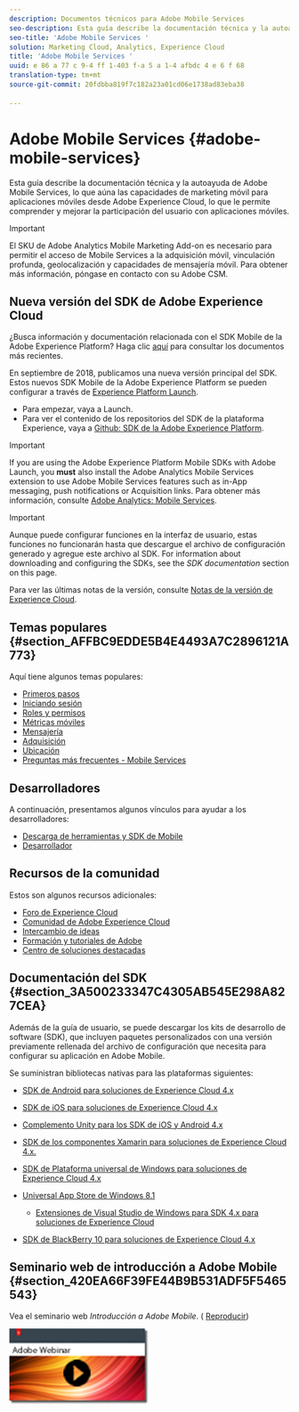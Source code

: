 ```yaml
---
description: Documentos técnicos para Adobe Mobile Services
seo-description: Esta guía describe la documentación técnica y la autoayuda de Adobe Mobile Services, lo que aúna las capacidades de marketing móvil para aplicaciones móviles desde Adobe Experience Cloud, lo que le permite comprender y mejorar la participación del usuario con aplicaciones móviles.
seo-title: 'Adobe Mobile Services '
solution: Marketing Cloud, Analytics, Experience Cloud
title: 'Adobe Mobile Services '
uuid: e 86 a 77 c 9-4 ff 1-403 f-a 5 a 1-4 afbdc 4 e 6 f 68
translation-type: tm+mt
source-git-commit: 20fdbba819f7c182a23a01cd06e1738ad83eba38

---
```



# Adobe Mobile Services {#adobe-mobile-services}

Esta guía describe la documentación técnica y la autoayuda de Adobe Mobile Services, lo que aúna las capacidades de marketing móvil para aplicaciones móviles desde Adobe Experience Cloud, lo que le permite comprender y mejorar la participación del usuario con aplicaciones móviles.

>[!IMPORTANT]
>
>El SKU de Adobe Analytics Mobile Marketing Add-on es necesario para permitir el acceso de Mobile Services a la adquisición móvil, vinculación profunda, geolocalización y capacidades de mensajería móvil. Para obtener más información, póngase en contacto con su Adobe CSM.

## Nueva versión del SDK de Adobe Experience Cloud

¿Busca información y documentación relacionada con el SDK Mobile de la Adobe Experience Platform? Haga clic [aquí](https://aep-sdks.gitbook.io/docs/) para consultar los documentos más recientes.

En septiembre de 2018, publicamos una nueva versión principal del SDK. Estos nuevos SDK Mobile de la Adobe Experience Platform se pueden configurar a través de [Experience Platform Launch](https://www.adobe.com/experience-platform/launch.html).

* Para empezar, vaya a Launch.
* Para ver el contenido de los repositorios del SDK de la plataforma Experience, vaya a [Github: SDK de la Adobe Experience Platform](https://github.com/Adobe-Marketing-Cloud/acp-sdks).

>[!IMPORTANT]
>
> If you are using the Adobe Experience Platform Mobile SDKs with Adobe Launch, you **must** also install the Adobe Analytics Mobile Services extension to use Adobe Mobile Services features such as in-App messaging, push notifications or Acquisition links. Para obtener más información, consulte [Adobe Analytics: Mobile Services](https://aep-sdks.gitbook.io/docs/using-mobile-extensions/adobe-analytics-mobile-services).

>[!IMPORTANT]
>
>Aunque puede configurar funciones en la interfaz de usuario, estas funciones no funcionarán hasta que descargue el archivo de configuración generado y agregue este archivo al SDK. For information about downloading and configuring the SDKs, see the *SDK documentation* section on this page.

Para ver las últimas notas de la versión, consulte [Notas de la versión de Experience Cloud](https://docs.adobe.com/content/help/en/release-notes/experience-cloud/current.html).

## Temas populares {#section_AFFBC9EDDE5B4E4493A7C2896121A773}

Aquí tiene algunos temas populares:

* [Primeros pasos](/help/using/gs/gs.md)
* [Iniciando sesión](/help/using/gs/gs-signin.md)
* [Roles y permisos](/help/using/gs/c-mob-roles-and-permissions.md)
* [Métricas móviles](/help/using/gs/metrics/metrics.md)
* [Mensajería](/help/using/in-app-messaging/in-app-messaging.md)
* [Adquisición](/help/using/acquisition-main/acquisition-main.md)
* [Ubicación](/help/using/location/c-location-overview.md)
* [Preguntas más frecuentes - Mobile Services](/help/using/faq-mobile.md)

## Desarrolladores

A continuación, presentamos algunos vínculos para ayudar a los desarrolladores:

* [Descarga de herramientas y SDK de Mobile](/help/using/c-manage-app-settings/c-mob-confg-app/t-config-analytics/download-sdk.md)
* [Desarrollador](https://marketing.adobe.com/resources/help/en_US/reference/developer.html)

## Recursos de la comunidad

Estos son algunos recursos adicionales:

* [Foro de Experience Cloud](https://forums.adobe.com/community/experience-cloud)
* [Comunidad de Adobe Experience Cloud](https://helpx.adobe.com/marketing-cloud.html?promoid=KAWSE)
* [Intercambio de ideas](https://forums.adobe.com/community/experience-cloud/analytics-cloud/analytics)
* [Formación y tutoriales de Adobe](https://helpx.adobe.com/learning.html?promoid=KAUDK)
* [Centro de soluciones destacadas](https://www.adobe.com/marketing-cloud.html)

## Documentación del SDK {#section_3A500233347C4305AB545E298A827CEA}

Además de la guía de usuario, se puede descargar los kits de desarrollo de software (SDK), que incluyen paquetes personalizados con una versión previamente rellenada del archivo de configuración que necesita para configurar su aplicación en Adobe Mobile.

Se suministran bibliotecas nativas para las plataformas siguientes:

* [SDK de Android para soluciones de Experience Cloud 4.x](https://docs.adobe.com/content/help/en/mobile-services/android/overview.html)

* [SDK de iOS para soluciones de Experience Cloud 4.x](https://docs.adobe.com/content/help/en/mobile-services/ios/overview.html)

* [Complemento Unity para los SDK de iOS y Android 4.x](https://docs.adobe.com/content/help/en/mobile-services/unity/get-started.html)

* [SDK de los componentes Xamarin para soluciones de Experience Cloud 4.x.](https://docs.adobe.com/content/help/en/mobile-services/xamarin/get-started.html)

* [SDK de Plataforma universal de Windows para soluciones de Experience Cloud 4.x](https://docs.adobe.com/content/help/en/mobile-services/universal-windows/overview.html)

* [Universal App Store de Windows 8.1](https://docs.adobe.com/content/help/en/mobile-services/windows-universal-appstore/overview.html)

   * [Extensiones de Visual Studio de Windows para SDK 4.x para soluciones de Experience Cloud](https://docs.adobe.com/content/help/en/mobile-services/windows-universal-appstore/win-vse-4x.html)

* [SDK de BlackBerry 10 para soluciones de Experience Cloud 4.x](https://docs.adobe.com/content/help/en/mobile-services/blackberry/overview.html)

## Seminario web de introducción a Adobe Mobile {#section_420EA66F39FE44B9B531ADF5F5465543}

Vea el seminario web *Introducción a Adobe Mobile*. ( [Reproducir](https://adobe.ly/PsxCFn))

[  ![](assets/webinar.png) ](https://adobe.ly/PsxCFn)
